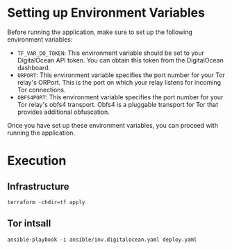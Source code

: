 # Setting up Environment Variables

Before running the application, make sure to set up the following environment variables:

- `TF_VAR_DO_TOKEN`: This environment variable should be set to your DigitalOcean API token. You can obtain this token from the DigitalOcean dashboard.
- `ORPORT`: This environment variable specifies the port number for your Tor relay's ORPort. This is the port on which your relay listens for incoming Tor connections.
- `OBFS4PORT`: This environment variable specifies the port number for your Tor relay's obfs4 transport. Obfs4 is a pluggable transport for Tor that provides additional obfuscation.

Once you have set up these environment variables, you can proceed with running the application.

# Execution

## Infrastructure
```
terraform -chdir=tf apply
```

## Tor intsall
```
ansible-playbook -i ansible/inv.digitalocean.yaml deploy.yaml
```
